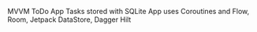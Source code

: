 MVVM ToDo App
Tasks stored with SQLite
App uses Coroutines and Flow, Room, Jetpack DataStore, Dagger Hilt
